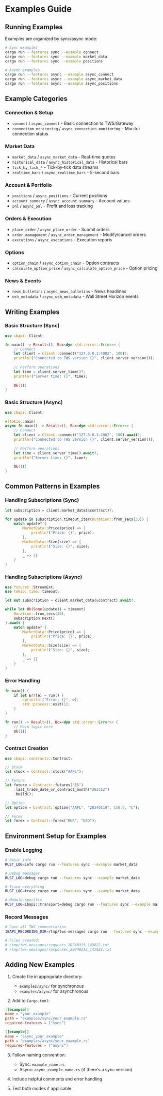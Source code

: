 # Examples Guide

## Running Examples

Examples are organized by sync/async mode:

```bash
# Sync examples
cargo run --features sync --example connect
cargo run --features sync --example market_data
cargo run --features sync --example positions

# Async examples  
cargo run --features async --example async_connect
cargo run --features async --example async_market_data
cargo run --features async --example async_positions
```

## Example Categories

### Connection & Setup
- `connect` / `async_connect` - Basic connection to TWS/Gateway
- `connection_monitoring` / `async_connection_monitoring` - Monitor connection status

### Market Data
- `market_data` / `async_market_data` - Real-time quotes
- `historical_data` / `async_historical_data` - Historical bars
- `tick_by_tick_*` - Tick-by-tick data streams
- `realtime_bars` / `async_realtime_bars` - 5-second bars

### Account & Portfolio
- `positions` / `async_positions` - Current positions
- `account_summary` / `async_account_summary` - Account values
- `pnl` / `async_pnl` - Profit and loss tracking

### Orders & Execution
- `place_order` / `async_place_order` - Submit orders
- `order_management` / `async_order_management` - Modify/cancel orders
- `executions` / `async_executions` - Execution reports

### Options
- `option_chain` / `async_option_chain` - Option contracts
- `calculate_option_price` / `async_calculate_option_price` - Option pricing

### News & Events
- `news_bulletins` / `async_news_bulletins` - News headlines
- `wsh_metadata` / `async_wsh_metadata` - Wall Street Horizon events

## Writing Examples

### Basic Structure (Sync)
```rust
use ibapi::Client;

fn main() -> Result<(), Box<dyn std::error::Error>> {
    // Connect
    let client = Client::connect("127.0.0.1:4002", 100)?;
    println!("Connected to TWS version {}", client.server_version());
    
    // Perform operations
    let time = client.server_time()?;
    println!("Server time: {}", time);
    
    Ok(())
}
```

### Basic Structure (Async)
```rust
use ibapi::Client;

#[tokio::main]
async fn main() -> Result<(), Box<dyn std::error::Error>> {
    // Connect
    let client = Client::connect("127.0.0.1:4002", 100).await?;
    println!("Connected to TWS version {}", client.server_version());
    
    // Perform operations
    let time = client.server_time().await?;
    println!("Server time: {}", time);
    
    Ok(())
}
```

## Common Patterns in Examples

### Handling Subscriptions (Sync)
```rust
let subscription = client.market_data(&contract)?;

for update in subscription.timeout_iter(Duration::from_secs(30)) {
    match update? {
        MarketData::Price(price) => {
            println!("Price: {}", price);
        },
        MarketData::Size(size) => {
            println!("Size: {}", size);
        },
        _ => {}
    }
}
```

### Handling Subscriptions (Async)
```rust
use futures::StreamExt;
use tokio::time::timeout;

let mut subscription = client.market_data(&contract).await?;

while let Ok(Some(update)) = timeout(
    Duration::from_secs(30),
    subscription.next()
).await {
    match update? {
        MarketData::Price(price) => {
            println!("Price: {}", price);
        },
        MarketData::Size(size) => {
            println!("Size: {}", size);
        },
        _ => {}
    }
}
```

### Error Handling
```rust
fn main() {
    if let Err(e) = run() {
        eprintln!("Error: {}", e);
        std::process::exit(1);
    }
}

fn run() -> Result<(), Box<dyn std::error::Error>> {
    // Main logic here
    Ok(())
}
```

### Contract Creation
```rust
use ibapi::contracts::Contract;

// Stock
let stock = Contract::stock("AAPL");

// Future
let future = Contract::futures("ES")
    .last_trade_date_or_contract_month("202312")
    .build();

// Option
let option = Contract::option("AAPL", "20240119", 150.0, "C");

// Forex
let forex = Contract::forex("EUR", "USD");
```

## Environment Setup for Examples

### Enable Logging
```bash
# Basic info
RUST_LOG=info cargo run --features sync --example market_data

# Debug messages
RUST_LOG=debug cargo run --features sync --example market_data

# Trace everything
RUST_LOG=trace cargo run --features sync --example market_data

# Module-specific
RUST_LOG=ibapi::transport=debug cargo run --features sync --example market_data
```

### Record Messages
```bash
# Save all TWS communication
IBAPI_RECORDING_DIR=/tmp/tws-messages cargo run --features sync --example market_data

# Files created:
# /tmp/tws-messages/requests_20240315_143022.txt
# /tmp/tws-messages/responses_20240315_143022.txt
```

## Adding New Examples

1. Create file in appropriate directory:
   - `examples/sync/` for synchronous
   - `examples/async/` for asynchronous

2. Add to `Cargo.toml`:
```toml
[[example]]
name = "your_example"
path = "examples/sync/your_example.rs"
required-features = ["sync"]

[[example]]
name = "async_your_example"
path = "examples/async/your_example.rs"
required-features = ["async"]
```

3. Follow naming convention:
   - Sync: `example_name.rs`
   - Async: `async_example_name.rs` (if there's a sync version)

4. Include helpful comments and error handling

5. Test both modes if applicable